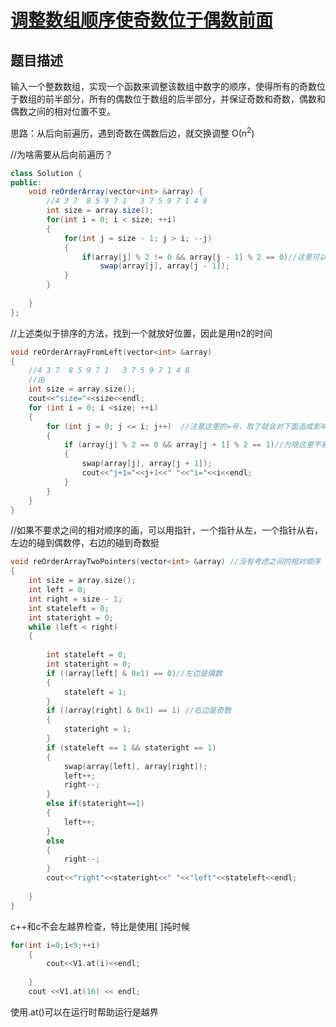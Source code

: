 # [调整数组顺序使奇数位于偶数前面](https://www.nowcoder.com/practice/beb5aa231adc45b2a5dcc5b62c93f593?tpId=13&tqId=11166&tPage=1&rp=1&ru=/ta/coding-interviews&qru=/ta/coding-interviews/question-ranking)

## 题目描述

输入一个整数数组，实现一个函数来调整该数组中数字的顺序，使得所有的奇数位于数组的前半部分，所有的偶数位于数组的后半部分，并保证奇数和奇数，偶数和偶数之间的相对位置不变。



思路：从后向前遍历，遇到奇数在偶数后边，就交换调整   O($n^2$)

//为啥需要从后向前遍历？

```java
class Solution {
public:
    void reOrderArray(vector<int> &array) {
        //4 3 7  8 5 9 7 1   3 7 5 9 7 1 4 8
        int size = array.size();
        for(int i = 0; i < size; ++i)
        {
            for(int j = size - 1; j > i; --j)
            {
                if(array[j] % 2 != 0 && array[j - 1] % 2 == 0)//这里可以不越界
                    swap(array[j], array[j - 1]);
            }
        }
        
    }
};
```

//上述类似于排序的方法，找到一个就放好位置，因此是用n2的时间

```c++
void reOrderArrayFromLeft(vector<int> &array)
{
    //4 3 7  8 5 9 7 1   3 7 5 9 7 1 4 8
    //由
    int size = array.size();
    cout<<"size="<<size<<endl;
    for (int i = 0; i <size; ++i)
    {
        for (int j = 0; j <= i; j++)  //注意这里的=号，取了就会对下面造成影响，不取就是少计算一个边界？
        {
            if (array[j] % 2 == 0 && array[j + 1] % 2 == 1)//为啥这里不需要考虑数组越界？这里确实越界了
            {
                swap(array[j], array[j + 1]);
                cout<<"j+1="<<j+1<<" "<<"i="<<i<<endl;
            }
        }
    }
}
```



//如果不要求之间的相对顺序的画，可以用指针，一个指针从左，一个指针从右，左边的碰到偶数停，右边的碰到奇数挺

```c++
void reOrderArrayTwoPointers(vector<int> &array) //没有考虑之间的相对顺序
{
    int size = array.size();
    int left = 0;
    int right = size - 1;
    int stateleft = 0;
    int stateright = 0;
    while (left < right)
    {
        
        int stateleft = 0;
        int stateright = 0;
        if ((array[left] & 0x1) == 0)//左边是偶数
        {
            stateleft = 1;
        }
        if ((array[right] & 0x1) == 1) //右边是奇数
        {
            stateright = 1;
        }
        if (stateleft == 1 && stateright == 1)
        {
            swap(array[left], array[right]);
            left++;
            right--;
        }
        else if(stateright==1)
        {
            left++;
        }
        else
        {
            right--;
        }
        cout<<"right"<<stateright<<" "<<"left"<<stateleft<<endl;
        
    }
}
```

c++和c不会左越界检查，特比是使用[ ]扽时候

```c++
for(int i=0;i<9;++i)
    {
        cout<<V1.at(i)<<endl;
        
    }
    cout <<V1.at(16) << endl;
```

使用.at()可以在运行时帮助运行是越界

